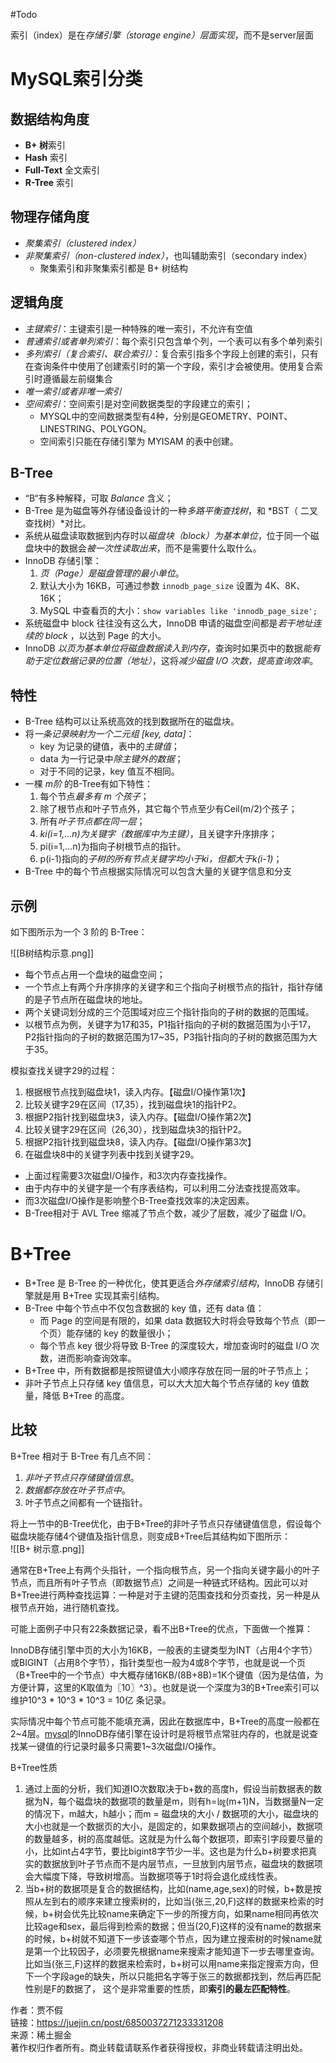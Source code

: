 #Todo 

索引（index）是在*存储引擎（storage engine）层面实现*，而不是server层面

# MySQL索引分类
## 数据结构角度
- **B+ 树**索引
- **Hash** 索引
- **Full-Text** 全文索引
- **R-Tree** 索引

## 物理存储角度
- *聚集索引（clustered index）*
- *非聚集索引（non-clustered index）*，也叫辅助索引（secondary index）
	- 聚集索引和非聚集索引都是 B+ 树结构
    

## 逻辑角度
- *主键索引*：主键索引是一种特殊的唯一索引，不允许有空值
- *普通索引或者单列索引*：每个索引只包含单个列，一个表可以有多个单列索引
- *多列索引（复合索引、联合索引）*：复合索引指多个字段上创建的索引，只有在查询条件中使用了创建索引时的第一个字段，索引才会被使用。使用复合索引时遵循最左前缀集合
- *唯一索引或者非唯一索引*
- *空间索引*：空间索引是对空间数据类型的字段建立的索引；
	- MYSQL中的空间数据类型有4种，分别是GEOMETRY、POINT、LINESTRING、POLYGON。
	- 空间索引只能在存储引擎为 MYISAM 的表中创建。


## B-Tree
- “B“有多种解释，可取 *Balance* 含义；
- B-Tree 是为磁盘等外存储设备设计的一种*多路平衡查找树*，和 *BST（ 二叉查找树）*对比。
- 系统从磁盘读取数据到内存时以*磁盘块（block）为基本单位*，位于同一个磁盘块中的数据会*被一次性读取出来*，而不是需要什么取什么。
- InnoDB 存储引擎：
	1. *页（Page）是磁盘管理的最小单位*。
	2. 默认大小为 16KB，可通过参数 `innodb_page_size` 设置为 4K、8K、16K；
	3. MySQL 中查看页的大小：`show variables like 'innodb_page_size';`
- 系统磁盘中 block 往往没有这么大，InnoDB 申请的磁盘空间都是*若干地址连续的 block* ，以达到 Page 的大小。
- InnoDB *以页为基本单位将磁盘数据读入到内存*，查询时如果页中的数据*能有助于定位数据记录的位置（地址）*，这将*减少磁盘 I/O 次数，提高查询效率*。

## 特性
- B-Tree 结构可以让系统高效的找到数据所在的磁盘块。
- 将*一条记录映射为一个二元组 [key, data]*：
	- key 为记录的键值，表中的*主键值*；
	- data 为一行记录中*除主键外的数据*；
	- 对于不同的记录，key 值互不相同。
- 一棵 *m阶* 的B-Tree有如下特性： 
	1. 每个节点*最多有 m 个孩子*； 
	2. 除了根节点和叶子节点外，其它每个节点至少有Ceil(m/2)个孩子；
	4. 所有*叶子节点都在同一层*；
	7. *ki(i=1,…n)为关键字（数据库中为主键）*，且关键字升序排序；
	8. pi(i=1,…n)为指向子树根节点的指针。
	9. p(i-1)指向的*子树的所有节点关键字均小于ki，但都大于k(i-1)*；
- B-Tree 中的每个节点根据实际情况可以包含大量的关键字信息和分支

## 示例
如下图所示为一个 3 阶的 B-Tree：

![[B树结构示意.png]]
- 每个节点占用一个盘块的磁盘空间；
- 一个节点上有两个升序排序的关键字和三个指向子树根节点的指针，指针存储的是子节点所在磁盘块的地址。
- 两个关键词划分成的三个范围域对应三个指针指向的子树的数据的范围域。
- 以根节点为例，关键字为17和35，P1指针指向的子树的数据范围为小于17，P2指针指向的子树的数据范围为17~35，P3指针指向的子树的数据范围为大于35。

模拟查找关键字29的过程：
1.  根据根节点找到磁盘块1，读入内存。【磁盘I/O操作第1次】
2.  比较关键字29在区间（17,35），找到磁盘块1的指针P2。
3.  根据P2指针找到磁盘块3，读入内存。【磁盘I/O操作第2次】
4.  比较关键字29在区间（26,30），找到磁盘块3的指针P2。
5.  根据P2指针找到磁盘块8，读入内存。【磁盘I/O操作第3次】
6.  在磁盘块8中的关键字列表中找到关键字29。

- 上面过程需要3次磁盘I/O操作，和3次内存查找操作。
- 由于内存中的关键字是一个有序表结构，可以利用二分法查找提高效率。
- 而3次磁盘I/O操作是影响整个B-Tree查找效率的决定因素。
- B-Tree相对于 AVL Tree 缩减了节点个数，减少了层数，减少了磁盘 I/O。


# B+Tree
- B+Tree 是 B-Tree 的一种优化，使其更适合*外存储索引结构*，InnoDB 存储引擎就是用 B+Tree 实现其索引结构。
- B-Tree 中每个节点中不仅包含数据的 key 值，还有 data 值：
	- 而 Page 的空间是有限的，如果 data 数据较大时将会导致每个节点（即一个页）能存储的 key 的数量很小；
	- 每个节点 key 很少将导致 B-Tree 的深度较大，增加查询时的磁盘 I/O 次数，进而影响查询效率。
- B+Tree 中，所有数据都是按照键值大小顺序存放在同一层的叶子节点上；
- 非叶子节点上只存储 key 值信息，可以大大加大每个节点存储的 key 值数量，降低 B+Tree 的高度。

## 比较
B+Tree 相对于 B-Tree 有几点不同：
1. *非叶子节点只存储键值信息*。
2. *数据都存放在叶子节点中*。
3. 叶子节点之间都有一个链指针。

将上一节中的B-Tree优化，由于B+Tree的非叶子节点只存储键值信息，假设每个磁盘块能存储4个键值及指针信息，则变成B+Tree后其结构如下图所示：   
![[B+ 树示意.png]]

通常在B+Tree上有两个头指针，一个指向根节点，另一个指向关键字最小的叶子节点，而且所有叶子节点（即数据节点）之间是一种链式环结构。因此可以对B+Tree进行两种查找运算：一种是对于主键的范围查找和分页查找，另一种是从根节点开始，进行随机查找。

可能上面例子中只有22条数据记录，看不出B+Tree的优点，下面做一个推算：

InnoDB存储引擎中页的大小为16KB，一般表的主键类型为INT（占用4个字节）或BIGINT（占用8个字节），指针类型也一般为4或8个字节，也就是说一个页（B+Tree中的一个节点）中大概存储16KB/(8B+8B)=1K个键值（因为是估值，为方便计算，这里的K取值为〖10〗^3）。也就是说一个深度为3的B+Tree索引可以维护10^3 * 10^3 * 10^3 = 10亿 条记录。

实际情况中每个节点可能不能填充满，因此在数据库中，B+Tree的高度一般都在2~4层。[mysql](http://lib.csdn.net/base/mysql)的InnoDB存储引擎在设计时是将根节点常驻内存的，也就是说查找某一键值的行记录时最多只需要1~3次磁盘I/O操作。


B+Tree性质

1.  通过上面的分析，我们知道IO次数取决于b+数的高度h，假设当前数据表的数据为N，每个磁盘块的数据项的数量是m，则有h=㏒(m+1)N，当数据量N一定的情况下，m越大，h越小；而m = 磁盘块的大小 / 数据项的大小，磁盘块的大小也就是一个数据页的大小，是固定的，如果数据项占的空间越小，数据项的数量越多，树的高度越低。这就是为什么每个数据项，即索引字段要尽量的小，比如int占4字节，要比bigint8字节少一半。这也是为什么b+树要求把真实的数据放到叶子节点而不是内层节点，一旦放到内层节点，磁盘块的数据项会大幅度下降，导致树增高。当数据项等于1时将会退化成线性表。
2.  当b+树的数据项是复合的数据结构，比如(name,age,sex)的时候，b+数是按照从左到右的顺序来建立搜索树的，比如当(张三,20,F)这样的数据来检索的时候，b+树会优先比较name来确定下一步的所搜方向，如果name相同再依次比较age和sex，最后得到检索的数据；但当(20,F)这样的没有name的数据来的时候，b+树就不知道下一步该查哪个节点，因为建立搜索树的时候name就是第一个比较因子，必须要先根据name来搜索才能知道下一步去哪里查询。比如当(张三,F)这样的数据来检索时，b+树可以用name来指定搜索方向，但下一个字段age的缺失，所以只能把名字等于张三的数据都找到，然后再匹配性别是F的数据了， 这个是非常重要的性质，即**索引的最左匹配特性**。

  
作者：贾不假  
链接：https://juejin.cn/post/6850037271233331208  
来源：稀土掘金  
著作权归作者所有。商业转载请联系作者获得授权，非商业转载请注明出处。